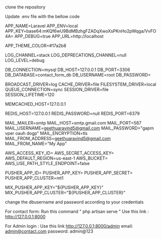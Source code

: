 clone the repository

Update .env file with the bellow code

APP_NAME=Laravel
APP_ENV=local
APP_KEY=base64:mKQf6wU9BdMBzhgFZADqXwoXsPKnHo2pWqga/VvFO4A=
APP_DEBUG=true
APP_URL=http://localhost

APP_THEME_COLOR=#17a2b8

LOG_CHANNEL=stack
LOG_DEPRECATIONS_CHANNEL=null
LOG_LEVEL=debug

DB_CONNECTION=mysql
DB_HOST=127.0.0.1
DB_PORT=3306
DB_DATABASE=contact_form_db
DB_USERNAME=root
DB_PASSWORD=

BROADCAST_DRIVER=log
CACHE_DRIVER=file
FILESYSTEM_DRIVER=local
QUEUE_CONNECTION=sync
SESSION_DRIVER=file
SESSION_LIFETIME=120

MEMCACHED_HOST=127.0.0.1

REDIS_HOST=127.0.0.1
REDIS_PASSWORD=null
REDIS_PORT=6379

MAIL_MAILER=smtp
MAIL_HOST=smtp.gmail.com
MAIL_PORT=587
MAIL_USERNAME=geethuaravind5@gmail.com
MAIL_PASSWORD="gapm vper oauh dogp"
MAIL_ENCRYPTION=tls
MAIL_FROM_ADDRESS=geethuaravind5@gmail.com
MAIL_FROM_NAME="My App"

AWS_ACCESS_KEY_ID=
AWS_SECRET_ACCESS_KEY=
AWS_DEFAULT_REGION=us-east-1
AWS_BUCKET=
AWS_USE_PATH_STYLE_ENDPOINT=false

PUSHER_APP_ID=
PUSHER_APP_KEY=
PUSHER_APP_SECRET=
PUSHER_APP_CLUSTER=mt1

MIX_PUSHER_APP_KEY="${PUSHER_APP_KEY}"
MIX_PUSHER_APP_CLUSTER="${PUSHER_APP_CLUSTER}"



change the dbusername and password according to your credentials




For contact form: Run this command " php artisan serve "
    Use this link : http://127.0.0.1:8000

For Admin login : Use this link http://127.0.0.1:8000/admin
   email: admin@contact.com
  password: admin@123
